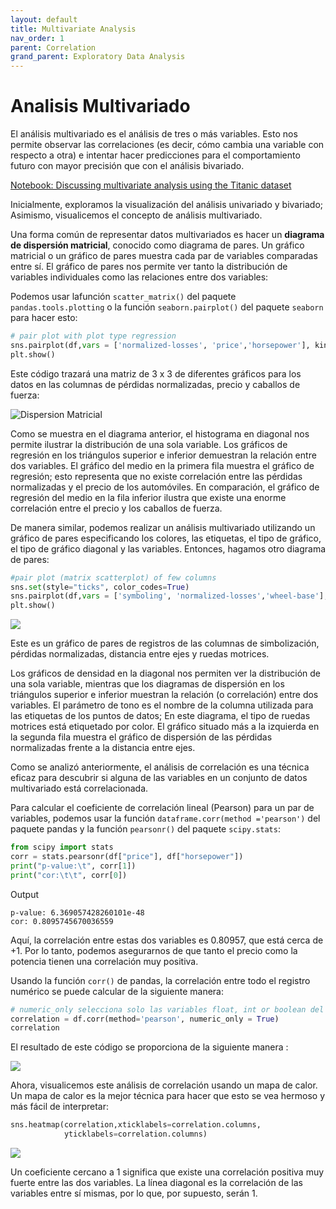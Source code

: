 ```yaml
---
layout: default
title: Multivariate Analysis
nav_order: 1
parent: Correlation
grand_parent: Exploratory Data Analysis
---
```


# Analisis Multivariado

El análisis multivariado es el análisis de tres o más variables. Esto nos permite observar las correlaciones (es decir, cómo cambia una variable con respecto a otra) e intentar hacer predicciones para el comportamiento futuro con mayor precisión que con el análisis bivariado.

[Notebook: Discussing multivariate analysis using the Titanic dataset](https://fer78docs.github.io/docs/ejemplos/Analisis%20multivariado%20Titanic/Analisis%20multivariado%20Titanic.html)

Inicialmente, exploramos la visualización del análisis univariado y bivariado; Asimismo, visualicemos el concepto de análisis multivariado.

Una forma común de representar datos multivariados es hacer un **diagrama de dispersión matricial**, conocido como diagrama de pares. Un gráfico matricial o un gráfico de pares muestra cada par de variables comparadas entre sí. El gráfico de pares nos permite ver tanto la distribución de variables individuales como las relaciones entre dos variables:

Podemos usar lafunción `scatter_matrix()` del paquete `pandas.tools.plotting` o la función `seaborn.pairplot()` del paquete `seaborn` para hacer esto:

```python
# pair plot with plot type regression
sns.pairplot(df,vars = ['normalized-losses', 'price','horsepower'], kind="reg")
plt.show()
```
Este código trazará una matriz de 3 x 3 de diferentes gráficos para los datos en las columnas de pérdidas normalizadas, precio y caballos de fuerza:

![Dispersion Matricial](https://fer78docs.github.io/assets/images/multivariado.webp)

Como se muestra en el diagrama anterior, el histograma en diagonal nos permite ilustrar la distribución de una sola variable. Los gráficos de regresión en los triángulos superior e inferior demuestran la relación entre dos variables. El gráfico del medio en la primera fila muestra el gráfico de regresión; esto representa que no existe correlación entre las pérdidas normalizadas y el precio de los automóviles. En comparación, el gráfico de regresión del medio en la fila inferior ilustra que existe una enorme correlación entre el precio y los caballos de fuerza.

De manera similar, podemos realizar un análisis multivariado utilizando un gráfico de pares especificando los colores, las etiquetas, el tipo de gráfico, el tipo de gráfico diagonal y las variables. Entonces, hagamos otro diagrama de pares:

```python
#pair plot (matrix scatterplot) of few columns 
sns.set(style="ticks", color_codes=True)
sns.pairplot(df,vars = ['symboling', 'normalized-losses','wheel-base'], hue="drive-wheels")
plt.show()
```

![](https://fer78docs.github.io/assets/images/analisis_multivariado.webp)

Este es un gráfico de pares de registros de las columnas de simbolización, pérdidas normalizadas, distancia entre ejes y ruedas motrices.

Los gráficos de densidad en la diagonal nos permiten ver la distribución de una sola variable, mientras que los diagramas de dispersión en los triángulos superior e inferior muestran la relación (o correlación) entre dos variables. El parámetro de tono es el nombre de la columna utilizada para las etiquetas de los puntos de datos; En este diagrama, el tipo de ruedas motrices está etiquetado por color. El gráfico situado más a la izquierda en la segunda fila muestra el gráfico de dispersión de las pérdidas normalizadas frente a la distancia entre ejes.

Como se analizó anteriormente, el análisis de correlación es una técnica eficaz para descubrir si alguna de las variables en un conjunto de datos multivariado está correlacionada. 

Para calcular el coeficiente de correlación lineal (Pearson) para un par de variables, podemos usar la función `dataframe.corr(method ='pearson')` del paquete pandas y la función `pearsonr()` del paquete `scipy.stats`:

```python
from scipy import stats
corr = stats.pearsonr(df["price"], df["horsepower"])
print("p-value:\t", corr[1])
print("cor:\t\t", corr[0])
```
Output
```
p-value: 6.369057428260101e-48 
cor: 0.8095745670036559
```
Aquí, la correlación entre estas dos variables es 0.80957, que está cerca de +1. Por lo tanto, podemos asegurarnos de que tanto el precio como la potencia tienen una correlación muy positiva.

Usando la función `corr()` de pandas, la correlación entre todo el registro numérico se puede calcular de la siguiente manera:

```python
# numeric_only selecciona solo las variables float, int or boolean del dataframe. 
correlation = df.corr(method='pearson', numeric_only = True)
correlation
```

El resultado de este código se proporciona de la siguiente manera :

![](https://fer78docs.github.io/assets/images/corr_method_pearson.webp)

Ahora, visualicemos este análisis de correlación usando un mapa de calor. Un mapa de calor es la mejor técnica para hacer que esto se vea hermoso y más fácil de interpretar:

```python
sns.heatmap(correlation,xticklabels=correlation.columns,
            yticklabels=correlation.columns)
```

![](https://fer78docs.github.io/assets/images/mapa_de_calor.webp)

Un coeficiente cercano a 1 significa que existe una correlación positiva muy fuerte entre las dos variables. La línea diagonal es la correlación de las variables entre sí mismas, por lo que, por supuesto, serán 1.

